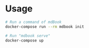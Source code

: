 # Usage

```bash
# Run a command of mdBook
docker-compose run --rm mdbook init

# Run "mdbook serve"
docker-compose up
```